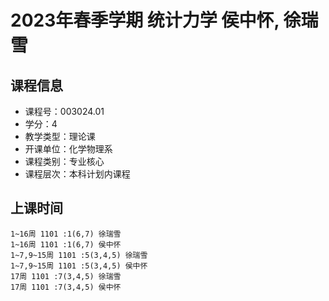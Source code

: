 # 2023年春季学期 统计力学 侯中怀, 徐瑞雪






## 课程信息

- 课程号：003024.01
- 学分：4
- 教学类型：理论课
- 开课单位：化学物理系
- 课程类别：专业核心
- 课程层次：本科计划内课程

## 上课时间

```
1~16周 1101 :1(6,7) 徐瑞雪
1~16周 1101 :1(6,7) 侯中怀
1~7,9~15周 1101 :5(3,4,5) 徐瑞雪
1~7,9~15周 1101 :5(3,4,5) 侯中怀
17周 1101 :7(3,4,5) 徐瑞雪
17周 1101 :7(3,4,5) 侯中怀
```

